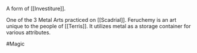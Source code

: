 A form of [[Investiture]].

One of the 3 Metal Arts practiced on [[Scadrial]]. Feruchemy is an art unique to the people of [[Terris]]. It utilizes metal as a storage container for various attributes.



#Magic 